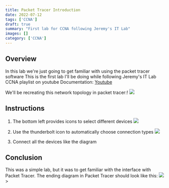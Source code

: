```yaml
---
title: Packet Tracer Introduction
date: 2022-07-12
tags: ['CCNA']
draft: true
summary: "First lab for CCNA following Jeremy's IT Lab"
images: []
category: ['CCNA']
---
```


## Overview

In this lab we're just going to get familiar with using the packet tracer software
This is the first lab I'll be doing while following Jeremy's IT Lab CCNA playlist on youtube
Documentation: [Youtube](https://www.youtube.com/watch?v=kHqJ74J2sDU&list=PLxbwE86jKRgMpuZuLBivzlM8s2Dk5lXBQ)

We'll be recreating this network topology in packet tracer:!
![](https://bui.blob.core.windows.net/labs/Lab_2022_07_12_22_30.webp)

## Instructions

1. The bottom left provides icons to select different devices ![](https://bui.blob.core.windows.net/labs/Lab_2022_07_12_23_11.webp)

2. Use the thunderbolt icon to automatically choose connection types ![](https://bui.blob.core.windows.net/labs/Lab_2022_07_12_28_55.webp)
3. Connect all the devices like the diagram

## Conclusion

This was a simple lab, but it was to get familiar with the interface with Packet Tracer.
The ending diagram in Packet Tracer should look like this:
![](https://bui.blob.core.windows.net/labs/Lab_2022_07_12_31_43.webp)>
